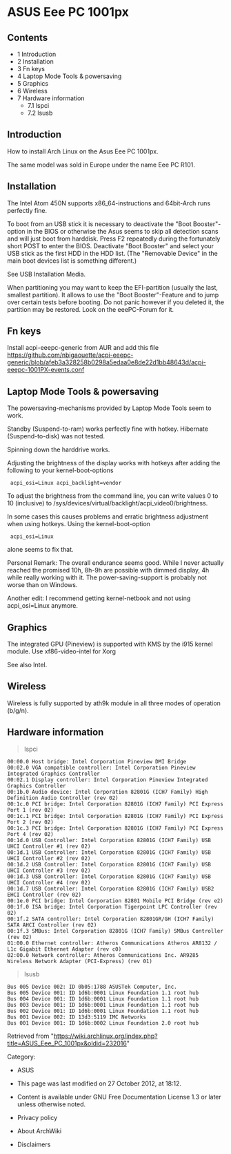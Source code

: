 ASUS Eee PC 1001px
==================

  

Contents
--------

-   1 Introduction
-   2 Installation
-   3 Fn keys
-   4 Laptop Mode Tools & powersaving
-   5 Graphics
-   6 Wireless
-   7 Hardware information
    -   7.1 lspci
    -   7.2 lsusb

Introduction
------------

How to install Arch Linux on the Asus Eee PC 1001px.

The same model was sold in Europe under the name Eee PC R101.

Installation
------------

The Intel Atom 450N supports x86_64-instructions and 64bit-Arch runs
perfectly fine.

To boot from an USB stick it is necessary to deactivate the "Boot
Booster"-option in the BIOS or otherwise the Asus seems to skip all
detection scans and will just boot from harddisk. Press F2 repeatedly
during the fortunately short POST to enter the BIOS. Deactivate "Boot
Booster" and select your USB stick as the first HDD in the HDD list.
(The "Removable Device" in the main boot devices list is something
different.)

See USB Installation Media.

When partitioning you may want to keep the EFI-partition (usually the
last, smallest partition). It allows to use the "Boot Booster"-Feature
and to jump over certain tests before booting. Do not panic however if
you deleted it, the partition may be restored. Look on the eeePC-Forum
for it.

Fn keys
-------

Install acpi-eeepc-generic from AUR and add this file
https://github.com/nbigaouette/acpi-eeepc-generic/blob/afeb3a328258b0298a5edaa0e8de22d1bb48643d/acpi-eeepc-1001PX-events.conf

Laptop Mode Tools & powersaving
-------------------------------

The powersaving-mechanisms provided by Laptop Mode Tools seem to work.

Standby (Suspend-to-ram) works perfectly fine with hotkey. Hibernate
(Suspend-to-disk) was not tested.

Spinning down the harddrive works.

Adjusting the brightness of the display works with hotkeys after adding
the following to your kernel-boot-options

     acpi_osi=Linux acpi_backlight=vendor

To adjust the brightness from the command line, you can write values 0
to 10 (inclusive) to
/sys/devices/virtual/backlight/acpi_video0/brightness.

In some cases this causes problems and erratic brightness adjustment
when using hotkeys. Using the kernel-boot-option

     acpi_osi=Linux

alone seems to fix that.

Personal Remark: The overall endurance seems good. While I never
actually reached the promised 10h, 8h-9h are possible with dimmed
display, 4h while really working with it. The power-saving-support is
probably not worse than on Windows.

Another edit: I recommend getting kernel-netbook and not using
acpi_osi=Linux anymore.

Graphics
--------

The integrated GPU (Pineview) is supported with KMS by the i915 kernel
module. Use xf86-video-intel for Xorg

See also Intel.

Wireless
--------

Wireless is fully supported by ath9k module in all three modes of
operation (b/g/n).

Hardware information
--------------------

> lspci

    00:00.0 Host bridge: Intel Corporation Pineview DMI Bridge
    00:02.0 VGA compatible controller: Intel Corporation Pineview Integrated Graphics Controller
    00:02.1 Display controller: Intel Corporation Pineview Integrated Graphics Controller
    00:1b.0 Audio device: Intel Corporation 82801G (ICH7 Family) High Definition Audio Controller (rev 02)
    00:1c.0 PCI bridge: Intel Corporation 82801G (ICH7 Family) PCI Express Port 1 (rev 02)
    00:1c.1 PCI bridge: Intel Corporation 82801G (ICH7 Family) PCI Express Port 2 (rev 02)
    00:1c.3 PCI bridge: Intel Corporation 82801G (ICH7 Family) PCI Express Port 4 (rev 02)
    00:1d.0 USB Controller: Intel Corporation 82801G (ICH7 Family) USB UHCI Controller #1 (rev 02)
    00:1d.1 USB Controller: Intel Corporation 82801G (ICH7 Family) USB UHCI Controller #2 (rev 02)
    00:1d.2 USB Controller: Intel Corporation 82801G (ICH7 Family) USB UHCI Controller #3 (rev 02) 
    00:1d.3 USB Controller: Intel Corporation 82801G (ICH7 Family) USB UHCI Controller #4 (rev 02)
    00:1d.7 USB Controller: Intel Corporation 82801G (ICH7 Family) USB2 EHCI Controller (rev 02)
    00:1e.0 PCI bridge: Intel Corporation 82801 Mobile PCI Bridge (rev e2)
    00:1f.0 ISA bridge: Intel Corporation Tigerpoint LPC Controller (rev 02)
    00:1f.2 SATA controller: Intel Corporation 82801GR/GH (ICH7 Family) SATA AHCI Controller (rev 02)
    00:1f.3 SMBus: Intel Corporation 82801G (ICH7 Family) SMBus Controller (rev 02)
    01:00.0 Ethernet controller: Atheros Communications Atheros AR8132 / L1c Gigabit Ethernet Adapter (rev c0)
    02:00.0 Network controller: Atheros Communications Inc. AR9285 Wireless Network Adapter (PCI-Express) (rev 01)

> lsusb

    Bus 005 Device 002: ID 0b05:1788 ASUSTek Computer, Inc. 
    Bus 005 Device 001: ID 1d6b:0001 Linux Foundation 1.1 root hub
    Bus 004 Device 001: ID 1d6b:0001 Linux Foundation 1.1 root hub
    Bus 003 Device 001: ID 1d6b:0001 Linux Foundation 1.1 root hub
    Bus 002 Device 001: ID 1d6b:0001 Linux Foundation 1.1 root hub
    Bus 001 Device 002: ID 13d3:5119 IMC Networks 
    Bus 001 Device 001: ID 1d6b:0002 Linux Foundation 2.0 root hub

Retrieved from
"https://wiki.archlinux.org/index.php?title=ASUS_Eee_PC_1001px&oldid=232016"

Category:

-   ASUS

-   This page was last modified on 27 October 2012, at 18:12.
-   Content is available under GNU Free Documentation License 1.3 or
    later unless otherwise noted.
-   Privacy policy
-   About ArchWiki
-   Disclaimers
